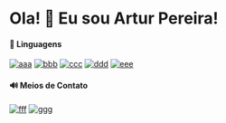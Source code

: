 # Ola! 👋 Eu sou Artur Pereira!

#### 🎈 Linguagens

[![aaa](https://img.shields.io/badge/HTML5-E34F26?style=for-the-badge&logo=html5&logoColor=white)](https://github.com/arturpereira2001) [![bbb](https://img.shields.io/badge/CSS3-1572B6?style=for-the-badge&logo=css3&logoColor=white)](https://github.com/arturpereira2001) [![ccc](https://img.shields.io/badge/JavaScript-F7DF1E?style=for-the-badge&logo=javascript&logoColor=black)](https://github.com/arturpereira2001) [![ddd](https://img.shields.io/badge/Bootstrap-563D7C?style=for-the-badge&logo=bootstrap&logoColor=white)](https://github.com/arturpereira2001) [![eee](https://img.shields.io/badge/MySQL-00000F?style=for-the-badge&logo=mysql&logoColor=white)](https://github.com/arturpereira2001)

#### 🔊 Meios de Contato

[![fff](https://img.shields.io/badge/Discord-7289DA?style=for-the-badge&logo=discord&logoColor=white)](https://discord.com/channels/@me/928859463471992854) [![ggg](https://img.shields.io/badge/WhatsApp-25D366?style=for-the-badge&logo=whatsapp&logoColor=white)](https://wa.me/qr/GLW7IL4OKS5MB1)

 <script src="https://tryhackme.com/badge/2734426"></script>
